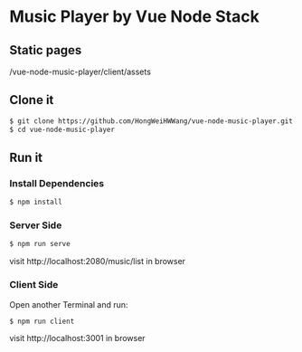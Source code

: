 # Music Player by Vue Node Stack

## Static pages

/vue-node-music-player/client/assets

## Clone it

```bash
$ git clone https://github.com/HongWeiHWWang/vue-node-music-player.git --depth 1
$ cd vue-node-music-player
```

## Run it

### Install Dependencies

```bash
$ npm install
```

### Server Side

```bash
$ npm run serve
```

visit http://localhost:2080/music/list in browser

### Client Side

Open another Terminal and run:

```bash
$ npm run client
```

visit http://localhost:3001 in browser

